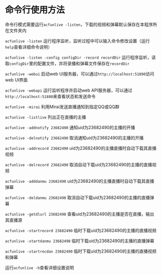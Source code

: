 # 命令行使用方法
命令行模式需要运行`acfunlive -listen`，下载的视频和弹幕默认保存在本程序所在文件夹内

`acfunlive -listen` 运行程序监听，监听过程中可以输入命令修改设置（运行`help`查看详细命令说明）

`acfunlive -listen -config configDir -record recordDir` 运行程序监听，读取`configDir`里的配置文件，并将录播和弹幕文件保存在`recordDir`

`acfunlive -webui` 启动web UI服务器，可以通过`http://localhost:51890`访问web UI界面

`acfunlive -webapi` 运行监听程序并启动web API服务器，可以通过`http://localhost:51880`来查看状态和发送命令

`acfunlive -mirai` 利用Mirai发送直播通知到指定QQ或QQ群

`acfunlive -listlive` 列出正在直播的主播

`acfunlive -addnotify 23682490` 通知uid为23682490的主播的开播

`acfunlive -delnotify 23682490` 取消通知uid为23682490的主播的开播

`acfunlive -addrecord 23682490` uid为23682490的主播直播时自动下载其直播视频

`acfunlive -delrecord 23682490` 取消自动下载uid为23682490的主播的直播视频

`acfunlive -adddanmu 23682490` uid为23682490的主播直播时自动下载其直播弹幕

`acfunlive -deldanmu 23682490` 取消自动下载uid为23682490的主播的直播弹幕

`acfunlive -getdlurl 23682490` 查看uid为23682490的主播是否在直播，输出其直播源

`acfunlive -startrecord 23682490` 临时下载uid为23682490的主播的直播视频

`acfunlive -startdanmu 23682490` 临时下载uid为23682490的主播的直播弹幕

`acfunlive -startrecdan 23682490` 临时下载uid为23682490的主播的直播视频和弹幕

运行`acfunlive -h`查看详细设置说明
